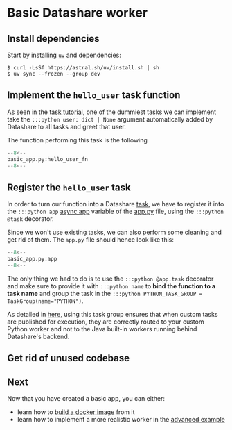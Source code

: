 # Basic Datashare worker

## Install dependencies

Start by installing [`uv`](https://docs.astral.sh/uv/getting-started/installation/) and dependencies:
<!-- termynal -->
```console
$ curl -LsSf https://astral.sh/uv/install.sh | sh
$ uv sync --frozen --group dev
```

## Implement the `hello_user` task function

As seen in the [task tutorial](../../learn/tasks.md#task-arguments), one of the dummiest tasks we can implement take
the `:::python user: dict | None` argument automatically added by Datashare to all tasks and greet that user.

The function performing this task is the following 

```python
--8<--
basic_app.py:hello_user_fn
--8<--
```

## Register the `hello_user` task

In order to turn our function into a Datashare [task](../../learn/concepts-basic.md#tasks), we have to register it into the 
`:::python app` [async app](../../learn/concepts-basic.md#app) variable of the [app.py](../../../ml_worker/app.py) file, using the `:::python @task` decorator.

Since we won't use existing tasks, we can also perform some cleaning and get rid of them.
The `app.py` file should hence look like this:

```python title="app.py" hl_lines="9"
--8<--
basic_app.py:app
--8<--
```

The only thing we had to do is to use the `:::python @app.task` decorator and make sure to provide it with
`:::python name` to **bind the function to a task name** and group the task in the `:::python PYTHON_TASK_GROUP = TaskGroup(name="PYTHON")`.

As detailed in [here](../../learn/datashare-app.md#grouping-our-tasks-in-the-python-task-group), using this task group
ensures that when custom tasks are published for execution, they are correctly routed to your custom Python worker and
not to the Java built-in workers running behind Datashare's backend. 

## Get rid of unused codebase

## Next

Now that you have created a basic app, you can either:

- learn how to [build a docker image](../build.md) from it
- learn how to implement a more realistic worker in the [advanced example](./worker-advanced.md)
